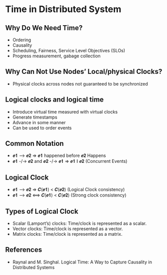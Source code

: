 # Time in Distributed System
## Why Do We Need Time?
- Ordering
- Causality
- Scheduling, Fairness, Service Level Objectives (SLOs)
- Progress measurement, gabage collection
## Why Can Not Use Nodes’ Local/physical Clocks?
- Physical clocks across nodes not guaranteed to be synchronized
## Logical clocks and logical time
- Introduce virtual time measured with virtual clocks
- Generate timestamps
- Advance in some manner
- Can be used to order events
## Common Notation
- 𝒆𝟏 ⟶ 𝒆𝟐  ⇒  𝒆𝟏 happened before 𝒆𝟐 Happens
- 𝒆𝟏 -/-> 𝒆𝟐 and 𝒆𝟐 -/-> 𝒆𝟏  ⇒  𝒆𝟏 ∥ 𝒆𝟐 (Concurrent Events)
## Logical Clock
- 𝒆𝟏 ⟶ 𝒆𝟐  ⇒  𝑪(𝒆𝟏) < 𝑪(𝒆𝟐) (Logical Clock consistency)
- 𝒆𝟏 ⟶ 𝒆𝟐 ⟺ 𝑪(𝒆𝟏) < 𝑪(𝒆𝟐) (Strong clock consistency)
## Types of Logical Clock
- Scalar (Lamport’s) clocks: Time/clock is represented as a scalar.
- Vector clocks: Time/clock is represented as a vector.
- Matrix clocks: Time/clock is represented as a matrix.
## References
- Raynal and M. Singhal. Logical Time: A Way to Capture Causality in Distributed Systems
